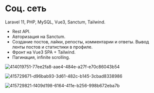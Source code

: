 
# Соц. сеть

Laravel 11, PHP, MySQL, Vue3, Sanctum, Tailwind.

- Rest API.
- Авторизация на Sanctum.
- Создание постов, лайки, репосты, комментарии и ответы. Вывод ленты постов и статистики в профиле.
- Фронт на Vue3 SPA + Tailwind.
- Пагинация, infinite scrolling.

![414019751-77ee2fa8-aae4-484e-a27f-e70c86043b54](https://github.com/user-attachments/assets/6ddb4c2c-3ed7-48c5-8617-cc51aec2158b)

![415729671-d96bab93-3d61-482c-b145-3cbad8338986](https://github.com/user-attachments/assets/1bf5e01b-afc8-4379-907f-a3696d577db0)

![415729821-f409d198-6164-411e-b256-998b672eba7b](https://github.com/user-attachments/assets/2d5d3270-5661-4b8d-b821-0308f27298a9)
